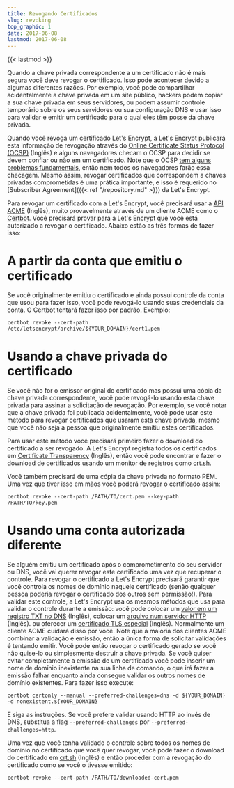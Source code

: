 ```yaml
---
title: Revogando Certificados
slug: revoking
top_graphic: 1
date: 2017-06-08
lastmod: 2017-06-08
---
```


{{< lastmod >}}

Quando a chave privada correspondente a um certificado não é mais
segura você deve revogar o certificado. Isso pode acontecer devido a algumas diferentes
razões. Por exemplo, você pode compartilhar acidentalmente a chave privada em um site público,
hackers podem copiar a sua chave privada em seus servidores, ou podem 
assumir controle temporário sobre os seus servidores ou sua configuração DNS e usar isso
para validar e emitir um certificado para o qual eles têm posse da chave privada.

Quando você revoga um certificado Let's Encrypt, a Let's Encrypt publicará esta informação
de revogação através do [Online Certificate Status Protocol
(OCSP)](https://en.wikipedia.org/wiki/Online_Certificate_Status_Protocol) (Inglês) e 
alguns navegadores checam o OCSP para decidir se devem confiar ou não em um certificado.
Note que o OCSP [tem alguns problemas
fundamentais](https://www.imperialviolet.org/2011/03/18/revocation.html), então
nem todos os navegadores farão essa checagem. Mesmo assim, revogar certificados que correspondem
a chaves privadas comprometidas é uma prática importante, e isso é requerido no 
[Subscriber Agreement]({{< ref "/repository.md" >}}) da Let's Encrypt.

Para revogar um certificado com a Let's Encrypt, você precisará usar a [API
ACME](https://github.com/letsencrypt/boulder/blob/master/docs/acme-divergences.md) (Inglês), 
muito provavelmente através de um cliente ACME como o [Certbot](https://certbot.eff.org/).
Você precisará provar para a Let's Encrypt que você está autorizado a revogar o
certificado. Abaixo estão as três formas de fazer isso:

# A partir da conta que emitiu o certificado

Se você originalmente emitiu o certificado e ainda possui controle
da conta que usou para fazer isso, você pode revogá-lo usando suas credenciais da 
conta. O Certbot tentará fazer isso por padrão. Exemplo:

```
certbot revoke --cert-path /etc/letsencrypt/archive/${YOUR_DOMAIN}/cert1.pem
```

# Usando a chave privada do certificado

Se você não for o emissor original do certificado mas possui uma cópia da
chave privada correspondente, você pode revogá-lo usando esta chave privada para assinar a solicitação
de revogação. Por exemplo, se você notar que a chave privada foi publicada 
acidentalmente, você pode usar este método para revogar certificados que usaram esta
chave privada, mesmo que você não seja a pessoa que originalmente emitiu estes certificados.

Para usar este método você precisará primeiro fazer o download do certificado a ser
revogado. A Let's Encrypt registra todos os certificados em [Certificate
Transparency](https://www.certificate-transparency.org/) (Inglês), então você pode encontrar
e fazer o download de certificados usando um monitor de registros como 
[crt.sh](https://crt.sh/).

Você também precisará de uma cópia da chave privada no formato PEM. Uma vez que tiver isso em mãos
você poderá revogar o certificado assim:

```
certbot revoke --cert-path /PATH/TO/cert.pem --key-path /PATH/TO/key.pem
```
# Usando uma conta autorizada diferente

Se alguém emitiu um certificado após o comprometimento do seu servidor ou DNS, você 
vai querer revogar este certificado uma vez que recuperar o controle. Para revogar o
certificado a Let's Encrypt precisará garantir que você controla os nomes de domínio
naquele certificado (senão qualquer pessoa poderia revogar o certificado dos outros
sem permissão!). Para validar este controle, a Let's Encrypt usa os mesmos
métodos que usa para validar o controle durante a emissão: você pode
colocar um [valor em um registro TXT no 
DNS](https://ietf-wg-acme.github.io/acme/#rfc.section.8.5) (Inglês),
colocar um [arquivo num servidor HTTP](https://ietf-wg-acme.github.io/acme/#rfc.section.8.3) (Inglês).
ou oferecer um 
[certificado TLS especial](https://ietf-wg-acme.github.io/acme/#rfc.section.8.4) (Inglês).
Normalmente um cliente ACME cuidará disso por você. Note que a maioria dos clientes ACME
combinar a validação e emissão, então a única forma de solicitar validações é 
tentando emitir. Você pode então revogar o certificado gerado se você não
quise-lo ou simplesmente destruir a chave privada. Se você quiser evitar completamente a emissão
de um certificado você pode inserir um nome de domínio inexistente na sua 
linha de comando, o que irá fazer a emissão falhar enquanto ainda consegue validar os 
outros nomes de domínio existentes. Para fazer isso execute:

```
certbot certonly --manual --preferred-challenges=dns -d ${YOUR_DOMAIN} -d nonexistent.${YOUR_DOMAIN}
```

E siga as instruções. Se você prefere validar usando HTTP ao invés de 
DNS, substitua a flag `--preferred-challenges` por
`--preferred-challenges=http`.

Uma vez que você tenha validado o controle sobre todos os nomes de domínio no certificado que você quer 
revogar, você pode fazer o download do certificado em [crt.sh](https://crt.sh/) (Inglês)
e então proceder com a revogação do certificado como se você o tivesse emitido:

```
certbot revoke --cert-path /PATH/TO/downloaded-cert.pem
```
